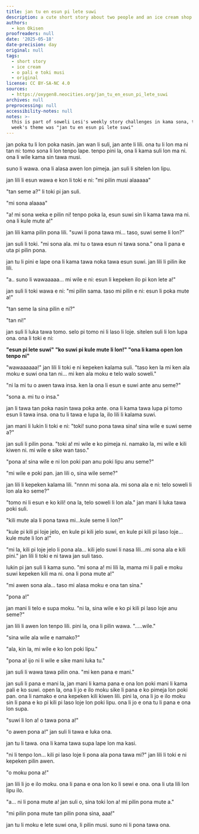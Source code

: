 ```yaml
---
title: jan tu en esun pi lete suwi
description: a cute short story about two people and an ice cream shop
authors:
  - kon Okisen
proofreaders: null
date: '2025-05-18'
date-precision: day
original: null
tags:
  - short story
  - ice cream
  - o pali e toki musi
  - original
license: CC BY-SA-NC 4.0
sources:
  - https://oxygen8.neocities.org/jan_tu_en_esun_pi_lete_suwi
archives: null
preprocessing: null
accessibility-notes: null
notes: >-
  this is part of soweli Lesi's weekly story challenges in kama sona, this
  week's theme was "jan tu en esun pi lete suwi"
---
```


jan poka tu li lon poka nasin. jan wan li suli, jan ante li lili. ona tu li lon ma ni tan ni: tomo sona li lon tenpo lape. tenpo pini la, ona li kama suli lon ma ni. ona li wile kama sin tawa musi.

suno li wawa. ona li alasa awen lon pimeja. jan suli li sitelen lon lipu.

jan lili li esun wawa e kon li toki e ni: "mi pilin musi alaaaaa"

"tan seme a?" li toki pi jan suli.

"mi sona alaaaa"

"a! mi sona weka e pilin ni! tenpo poka la, esun suwi sin li kama tawa ma ni. ona li kule mute a!"

jan lili kama pilin pona lili.  "suwi li pona tawa mi... taso, suwi seme li lon?"

jan suli li toki. "mi sona ala. mi tu o tawa esun ni tawa sona." ona li pana e uta pi pilin pona.

jan tu li pini e lape ona li kama tawa noka tawa esun suwi. jan lili li pilin ike lili.

"a.. suno li wawaaaaa... mi wile e ni: esun li kepeken ilo pi kon lete a!"

jan suli li toki wawa e ni: "mi pilin sama. taso mi pilin e ni: esun li poka mute a!"

"tan seme la sina pilin e ni?"

"tan ni!"

jan suli li luka tawa tomo. selo pi tomo ni li laso li loje. sitelen suli li lon lupa ona. ona li toki e ni: 

**"esun pi lete suwi" "ko suwi pi kule mute li lon!" "ona li kama open lon tenpo ni"**

"wawaaaaaa!" jan lili li toki e ni kepeken kalama suli. "taso ken la mi ken ala moku e suwi ona tan ni... mi ken ala moku e telo walo soweli."

"ni la mi tu o awen tawa insa. ken la ona li esun e suwi ante anu seme?"

"sona a. mi tu o insa."

jan li tawa tan poka nasin tawa poka ante. ona li kama tawa lupa pi tomo esun li tawa insa. ona tu li tawa e lupa la, ilo lili li kalama suwi.

jan mani li lukin li toki e ni: "toki! suno pona tawa sina! sina wile e suwi seme a?"

jan suli li pilin pona. "toki a! mi wile e ko pimeja ni. namako la, mi wile e kili kiwen ni. mi wile e sike wan taso."

"pona a! sina wile e ni lon poki pan anu poki lipu anu seme?"

"mi wile e poki pan. jan lili o, sina wile seme?"

jan lili li kepeken kalama lili. "nnnn mi sona ala. mi sona ala e ni: telo soweli li lon ala ko seme?"

"tomo ni li esun e ko kili! ona la, telo soweli li lon ala." jan mani li luka tawa poki suli.

"kili mute ala li pona tawa mi...kule seme li lon?"

"kule pi kili pi loje jelo, en kule pi kili jelo suwi, en kule pi kili pi laso loje... kule mute li lon a!"

"mi la, kili pi loje jelo li pona ala... kili jelo suwi li nasa lili...mi sona ala e kili pini." jan lili li toki e ni tawa jan suli taso.

lukin pi jan suli li kama suno. "mi sona a! mi lili la, mama mi li pali e moku suwi kepeken kili ma ni. ona li pona mute a!"

"mi awen sona ala... taso mi alasa moku e ona tan sina."

"pona a!"

jan mani li telo e supa moku. "ni la, sina wile e ko pi kili pi laso loje anu seme?"

jan lili li awen lon tenpo lili. pini la, ona li pilin wawa. ".....wile."

"sina wile ala wile e namako?"

"ala, kin la, mi wile e ko lon poki lipu."

"pona a! ijo ni li wile e sike mani luka tu."

jan suli li wawa tawa pilin ona. "mi ken pana e mani."

jan suli li pana e mani la, jan mani li kama pana e ona lon poki mani li kama pali e ko suwi. open la, ona li jo e ilo moku sike li pana e ko pimeja lon poki pan. ona li namako e ona kepeken kili kiwen lili. pini la, ona li jo e ilo moku sin li pana e ko pi kili pi laso loje lon poki lipu. ona li jo e ona tu li pana e ona lon supa.

"suwi li lon a! o tawa pona a!"

"o awen pona a!" jan suli li tawa e luka ona.

jan tu li tawa. ona li kama tawa supa lape lon ma kasi.

"ni li tenpo lon... kili pi laso loje li pona ala pona tawa mi?" jan lili li toki e ni kepeken pilin awen.

"o moku pona a!"

jan lili li jo e ilo moku. ona li pana e ona lon ko li sewi e ona. ona li uta lili lon lipu ilo. 

"a... ni li pona mute a! jan suli o, sina toki lon a! mi pilin pona mute a."

"mi pilin pona mute tan pilin pona sina, aaa!"

jan tu li moku e lete suwi ona, li pilin musi. suno ni li pona tawa ona.


